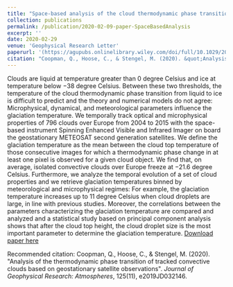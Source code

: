```yaml
---
title: "Space-based analysis of the cloud thermodynamic phase transition for varying microphysical and meteorological regimes"
collection: publications
permalink: /publication/2020-02-09-paper-SpaceBasedAnalysis
excerpt: ''
date: 2020-02-29
venue: 'Geophysical Research Letter'
paperurl: '(https://agupubs.onlinelibrary.wiley.com/doi/full/10.1029/2020GL087122)'
citation: "Coopman, Q., Hoose, C., & Stengel, M. (2020). &quot;Analysis of the thermodynamic phase transition of tracked convective clouds based on geostationary satellite observations&quot;. <i>Journal of Geophysical Research: Atmospheres</i>, 125(11), e2019JD032146."
---
```

Clouds are liquid at temperature greater than 0 degree Celsius and ice at temperature below −38 degree Celsius. Between these two thresholds, the temperature of the cloud thermodynamic phase transition from liquid to ice is difficult to predict and the theory and numerical models do not agree: Microphysical, dynamical, and meteorological parameters influence the glaciation temperature. We temporally track optical and microphysical properties of 796 clouds over Europe from 2004 to 2015 with the space-based instrument Spinning Enhanced Visible and Infrared Imager on board the geostationary METEOSAT second generation satellites. We define the glaciation temperature as the mean between the cloud top temperature of those consecutive images for which a thermodynamic phase change in at least one pixel is observed for a given cloud object. We find that, on average, isolated convective clouds over Europe freeze at −21.6 degree Celsius. Furthermore, we analyze the temporal evolution of a set of cloud properties and we retrieve glaciation temperatures binned by meteorological and microphysical regimes: For example, the glaciation temperature increases up to 11 degree Celsius when cloud droplets are large, in line with previous studies. Moreover, the correlations between the parameters characterizing the glaciation temperature are compared and analyzed and a statistical study based on principal component analysis shows that after the cloud top height, the cloud droplet size is the most important parameter to determine the glaciation temperature.
[Download paper here](https://agupubs.onlinelibrary.wiley.com/doi/full/10.1029/2020GL087122)

Recommended citation: Coopman, Q., Hoose, C., & Stengel, M. (2020). "Analysis of the thermodynamic phase transition of tracked convective clouds based on geostationary satellite observations". <i>Journal of Geophysical Research: Atmospheres</i>, 125(11), e2019JD032146.

